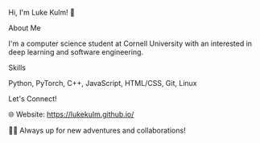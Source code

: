 Hi, I'm Luke Kulm! 👋

About Me

I'm a computer science student at Cornell University with an interested in deep learning and software engineering.

Skills

Python, PyTorch, C++, JavaScript, HTML/CSS, Git, Linux

Let's Connect!

🌐 Website: https://lukekulm.github.io/

🏄‍♂️ Always up for new adventures and collaborations!


